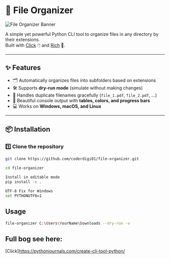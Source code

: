 # 📂 File Organizer

![File Organizer Banner](assets/banner.png)

A simple yet powerful Python CLI tool to organize files in any directory by their extensions.  
Built with [Click](https://click.palletsprojects.com/) 🖱️ and [Rich](https://rich.readthedocs.io/) 🌈.

---

## ✨ Features

- 🗂️ Automatically organizes files into subfolders based on extensions  
- 🛠️ Supports **dry-run mode** (simulate without making changes)  
- 🔄 Handles duplicate filenames gracefully (`file_1.pdf`, `file_2.pdf`, …)  
- 🎨 Beautiful console output with **tables, colors, and progress bars**  
- 💻 Works on **Windows, macOS, and Linux**  

---

## 📦 Installation

### 1️⃣ Clone the repository


```bash
git clone https://github.com/coderdigi01/file-organizer.git

cd file-organizer

Install in editable mode
pip install -e .

UTF-8 Fix for Windows
set PYTHONUTF8=1

```
## Usage
``` bash
file-organizer C:\Users\YourName\Downloads --dry-run -v

```

## Full bog see here:
[Click]https://pythonjournals.com/create-cli-tool-python/